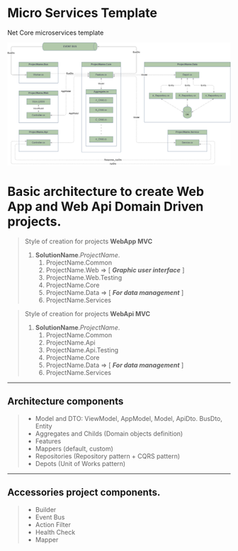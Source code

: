 # Micro Services Template
Net Core microservices template 

![Project_Architecture](/docs/SolutionArchitecture.png "Project_Architecture")

# Basic architecture to create Web App and Web Api Domain Driven projects.

> Style of creation for projects **WebApp MVC**  
> 1. **SolutionName**.*ProjectName*.
>       1. ProjectName.Common
>       2. ProjectName.Web => [ ***Graphic user interface*** ]
>       3. ProjectName.Web.Testing
>       4. ProjectName.Core
>       5. ProjectName.Data => [ ***For data management*** ]
>       6. ProjectName.Services

> Style of creation for projects **WebApi MVC** 
> 1. **SolutionName**.*ProjectName*.
>       1. ProjectName.Common
>       2. ProjectName.Api
>       3. ProjectName.Api.Testing
>       6. ProjectName.Core
>       7. ProjectName.Data => [ ***For data management*** ]
>       8. ProjectName.Services

---

## Architecture components

> - Model and DTO: ViewModel, AppModel, Model, ApiDto. BusDto, Entity
> - Aggregates and Childs (Domain objects definition)
> - Features
> - Mappers (default, custom)
> - Repositories (Repository pattern + CQRS pattern)
> - Depots (Unit of Works pattern)

---

## Accessories project components.

> - Builder
> - Event Bus
> - Action Filter
> - Health Check
> - Mapper
